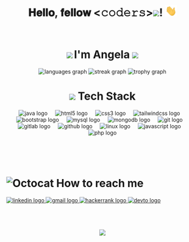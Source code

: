 ﻿<h1 align="center">𝐇𝐞𝐥𝐥𝐨, 𝐟𝐞𝐥𝐥𝐨𝐰 <𝚌𝚘𝚍𝚎𝚛𝚜><img src="https://github.com/TheDudeThatCode/TheDudeThatCode/blob/master/Assets/Earth.gif" width="24px"></𝚌𝚘𝚍𝚎𝚛𝚜>! <img src="https://raw.githubusercontent.com/ABSphreak/ABSphreak/master/gifs/Hi.gif" width="30px"></h1>

<div align="center">
    <div style="display: inline-block; text-align: left;">
        <img src="https://user-images.githubusercontent.com/74038190/212750996-938b257b-266c-45a7-9af7-655341c0f58b.gif" width="500">
    </div>
    <div style="display: inline-block; text-align: right;">
      ﻿<h1 >I'm Angela <img src="https://user-images.githubusercontent.com/74038190/216649417-9acc58df-9186-4132-ad43-819a57babb67.gif" width="160" /></h1>
    </div>
</div>


<div align="center">
<img src="https://github-readme-stats.vercel.app/api/top-langs?username=Anpiarur&locale=en&hide\_title=false&layout=compact&card\_width=320&langs\_count=5&theme=dracula&hide\_border=true&order=2" height="150" alt="languages graph" />
<img src="https://streak-stats.demolab.com?user=Anpiarur&locale=en&mode=daily&theme=dracula&hide\_border=true&border\_radius=5&order=3" height="150" alt="streak graph" />
<img src="https://github-profile-trophy.vercel.app?username=Anpiarur&theme=dracula&column=-1&row=1&margin-w=8&margin-h=8&no-bg=true&no-frame=true&order=4" height="150" alt="trophy graph" />
</div>

<div align="center">
<h1><img src="https://user-images.githubusercontent.com/74038190/212284087-bbe7e430-757e-4901-90bf-4cd2ce3e1852.gif" width="50"> Tech Stack
</h1>
<img src="https://cdn.jsdelivr.net/gh/devicons/devicon/icons/java/java-original.svg" height="40" alt="java logo" />
<img width="12" />
<img src="https://cdn.jsdelivr.net/gh/devicons/devicon/icons/html5/html5-original.svg" height="40" alt="html5 logo" />
<img width="12" />
<img src="https://cdn.jsdelivr.net/gh/devicons/devicon/icons/css3/css3-original.svg" height="40" alt="css3 logo" />
<img width="12" />
<img src="https://cdn.jsdelivr.net/gh/devicons/devicon/icons/tailwindcss/tailwindcss-original-wordmark.svg" height="40" alt="tailwindcss logo" />
<img width="12" />
<img src="https://cdn.jsdelivr.net/gh/devicons/devicon/icons/bootstrap/bootstrap-original.svg" height="40" alt="bootstrap logo" />
<img width="12" />
<img src="https://cdn.jsdelivr.net/gh/devicons/devicon/icons/mysql/mysql-original.svg" height="40" alt="mysql logo" />
<img width="12" />
<img src="https://cdn.jsdelivr.net/gh/devicons/devicon/icons/mongodb/mongodb-original.svg" height="40" alt="mongodb logo" />
<img width="12" />
<img src="https://cdn.jsdelivr.net/gh/devicons/devicon/icons/git/git-original.svg" height="40" alt="git logo" />
<img width="12" />
<img src="https://cdn.jsdelivr.net/gh/devicons/devicon/icons/gitlab/gitlab-original.svg" height="40" alt="gitlab logo" />
<img width="12" />
<img src="https://skillicons.dev/icons?i=github" height="40" alt="github logo" />
<img width="12" />
<img src="https://cdn.jsdelivr.net/gh/devicons/devicon/icons/linux/linux-original.svg" height="40" alt="linux logo" />
<img width="12" />
<img src="https://cdn.jsdelivr.net/gh/devicons/devicon/icons/javascript/javascript-original.svg" height="40" alt="javascript logo" />
<img width="12" />
<img src="https://cdn.jsdelivr.net/gh/devicons/devicon/icons/php/php-original.svg" height="40" alt="php logo" />
</div>
<br>
<br>
<br>
<br>

<div align="left">
    <h1> <img src="https://github.com/Anpiarur/Anpiarur/octocat-1711366290046.png" alt="Octocat" width="200"> How to reach me </h1>
  <a href="https://www.linkedin.com/angela2r" target="_blank">
    <img src="https://raw.githubusercontent.com/maurodesouza/profile-readme-generator/master/src/assets/icons/social/linkedin/default.svg" width="52" height="40" alt="linkedin logo"  />
  </a>
  <a href="angelaruizdev@gmail.com" target="_blank">
    <img src="https://raw.githubusercontent.com/maurodesouza/profile-readme-generator/master/src/assets/icons/social/gmail/default.svg" width="52" height="40" alt="gmail logo"  />
  </a>
  <a href="angelaruizdev" target="_blank">
    <img src="https://raw.githubusercontent.com/maurodesouza/profile-readme-generator/master/src/assets/icons/social/hackerrank/default.svg" width="52" height="40" alt="hackerrank logo"  />
  </a>
  <a href="anpiarur" target="_blank">
    <img src="https://raw.githubusercontent.com/maurodesouza/profile-readme-generator/master/src/assets/icons/social/devto/default.svg" width="52" height="40" alt="devto logo"  />
  </a>
</div>
<br>
<br>
<br>
<br>

<div align="center" margin-top="50px">
    <img src="https://user-images.githubusercontent.com/74038190/212284136-03988914-d899-44b4-b1d9-4eeccf656e44.gif" width="500">
</div>

